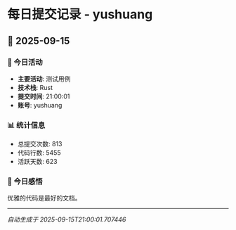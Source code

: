 # 每日提交记录 - yushuang

## 📅 2025-09-15

### 🎯 今日活动
- **主要活动**: 测试用例
- **技术栈**: Rust
- **提交时间**: 21:00:01
- **账号**: yushuang

### 📊 统计信息
- 总提交次数: 813
- 代码行数: 5455
- 活跃天数: 623

### 💭 今日感悟
优雅的代码是最好的文档。

---
*自动生成于 2025-09-15T21:00:01.707446*
